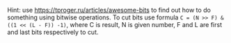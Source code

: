 Hint: use https://tproger.ru/articles/awesome-bits to find out how to do something using bitwise operations.
To cut bits use formula `C = (N >> F) & ((1 << (L - F)) -1)`, where C is result, N is given number, F and L are first and last bits respectively to cut.